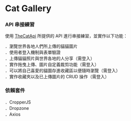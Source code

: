 # Cat Gallery

### API 串接練習

使用 [TheCatApi](https://docs.thecatapi.com/) 所提供的 API 進行串接練習，並實作以下功能：

．瀏覽世界各地人們所上傳的貓貓圖片  
．使用者登入機制與表單驗證  
．上傳貓貓照片與世界各地的人分享（需登入）  
．實作拖曳上傳、圖片自定義裁剪功能（需登入）  
．可以將自己喜愛的貓圖存進收藏區以便隨時瀏覽（需登入）  
．實作收藏夾以及已上傳圖片的 CRUD 操作（需登入）

### 依賴套件

．CropperJS  
．Dropzone  
．Axios
